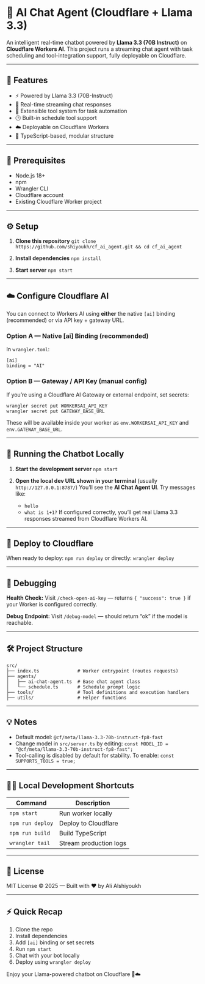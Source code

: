 # 🧠 AI Chat Agent (Cloudflare + Llama 3.3)

An intelligent real-time chatbot powered by **Llama 3.3 (70B Instruct)** on **Cloudflare Workers AI**.
This project runs a streaming chat agent with task scheduling and tool-integration support, fully deployable on Cloudflare.

---

## 🚀 Features

- ⚡ Powered by Llama 3.3 (70B-Instruct)
- 💬 Real-time streaming chat responses
- 🧩 Extensible tool system for task automation
- 🕒 Built-in schedule tool support
- ☁️ Deployable on Cloudflare Workers
- 🧱 TypeScript-based, modular structure

---

## 🧩 Prerequisites

- Node.js 18+
- npm
- Wrangler CLI
- Cloudflare account
- Existing Cloudflare Worker project

---

## ⚙️ Setup

1. **Clone this repository**
   `git clone https://github.com/shiyoukh/cf_ai_agent.git && cd cf_ai_agent`

2. **Install dependencies**
   `npm install`

3. **Start server**
   `npm start`

---

## ☁️ Configure Cloudflare AI

You can connect to Workers AI using **either** the native `[ai]` binding (recommended) or via API key + gateway URL.

### Option A — Native [ai] Binding (recommended)

In `wrangler.toml`:

```
[ai]
binding = "AI"
```

### Option B — Gateway / API Key (manual config)

If you’re using a Cloudflare AI Gateway or external endpoint, set secrets:

```
wrangler secret put WORKERSAI_API_KEY
wrangler secret put GATEWAY_BASE_URL
```

These will be available inside your worker as `env.WORKERSAI_API_KEY` and `env.GATEWAY_BASE_URL`.

---

## 🧠 Running the Chatbot Locally

1. **Start the development server**
   `npm start`

2. **Open the local dev URL shown in your terminal** (usually `http://127.0.0.1:8787/`)
   You’ll see the **AI Chat Agent UI**. Try messages like:
   - `hello`
   - `what is 1+1?`
     If configured correctly, you’ll get real Llama 3.3 responses streamed from Cloudflare Workers AI.

---

## 🚀 Deploy to Cloudflare

When ready to deploy:
`npm run deploy`
or directly:
`wrangler deploy`

---

## 🧩 Debugging

**Health Check:**
Visit `/check-open-ai-key` — returns `{ "success": true }` if your Worker is configured correctly.

**Debug Endpoint:**
Visit `/debug-model` — should return “ok” if the model is reachable.

---

## 🛠 Project Structure

```
src/
├── index.ts              # Worker entrypoint (routes requests)
├── agents/
│   ├── ai-chat-agent.ts  # Base chat agent class
│   └── schedule.ts       # Schedule prompt logic
├── tools/                # Tool definitions and execution handlers
├── utils/                # Helper functions
```

---

## 💡 Notes

- Default model: `@cf/meta/llama-3.3-70b-instruct-fp8-fast`
- Change model in `src/server.ts` by editing:
  `const MODEL_ID = "@cf/meta/llama-3.3-70b-instruct-fp8-fast";`
- Tool-calling is disabled by default for stability. To enable:
  `const SUPPORTS_TOOLS = true;`

---

## 🧑‍💻 Local Development Shortcuts

| Command          | Description            |
| ---------------- | ---------------------- |
| `npm start`      | Run worker locally     |
| `npm run deploy` | Deploy to Cloudflare   |
| `npm run build`  | Build TypeScript       |
| `wrangler tail`  | Stream production logs |

---

## 🧾 License

MIT License © 2025 — Built with ❤️ by Ali Alshiyoukh

---

## ⚡ Quick Recap

1. Clone the repo
2. Install dependencies
3. Add `[ai]` binding or set secrets
4. Run `npm start`
5. Chat with your bot locally
6. Deploy using `wrangler deploy`

Enjoy your Llama-powered chatbot on Cloudflare 🦙☁️
